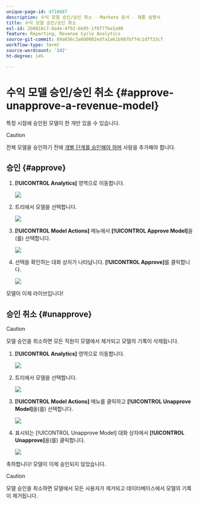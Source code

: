 ```yaml
---
unique-page-id: 4718687
description: 수익 모델 승인/승인 취소 - Marketo 문서 - 제품 설명서
title: 수익 모델 승인/승인 취소
exl-id: 2b0818c7-8a4e-4f92-bb95-1f6f77be1a90
feature: Reporting, Revenue Cycle Analytics
source-git-commit: 09a656c3a0d0002edfa1a61b987bff4c1dff33cf
workflow-type: tm+mt
source-wordcount: '142'
ht-degree: 14%

---
```


# 수익 모델 승인/승인 취소 {#approve-unapprove-a-revenue-model}

특정 시점에 승인된 모델이 한 개만 있을 수 있습니다.

>[!CAUTION]
>
>전체 모델을 승인하기 전에 [개별 단계를 승인해야 하며](/help/marketo/product-docs/reporting/revenue-cycle-analytics/revenue-cycle-models/approving-stages-and-assigning-leads-to-a-revenue-model.md) 사람을 추가해야 합니다.

## 승인 {#approve}

1. **[!UICONTROL Analytics]** 영역으로 이동합니다.

   ![](assets/image2017-3-28-8-3a9-3a16.png)

1. 트리에서 모델을 선택합니다.

   ![](assets/image2015-4-28-13-3a25-3a17.png)

1. **[!UICONTROL Model Actions]** 메뉴에서 **[!UICONTROL Approve Model]**&#x200B;을(를) 선택합니다.

   ![](assets/image2015-4-28-14-3a6-3a3.png)

1. 선택을 확인하는 대화 상자가 나타납니다. **[!UICONTROL Approve]**&#x200B;를 클릭합니다.

   ![](assets/image2015-4-28-14-3a6-3a49.png)

모델이 이제 라이브입니다!

## 승인 취소 {#unapprove}

>[!CAUTION]
>
>모델 승인을 취소하면 모든 직원이 모델에서 제거되고 모델의 기록이 삭제됩니다.

1. **[!UICONTROL Analytics]** 영역으로 이동합니다.

   ![](assets/image2017-3-28-8-3a9-3a30.png)

1. 트리에서 모델을 선택합니다.

   ![](assets/image2015-4-28-13-3a25-3a17.png)

1. **[!UICONTROL Model Actions]** 메뉴를 클릭하고 **[!UICONTROL Unapprove Model]**&#x200B;을(를) 선택합니다.

   ![](assets/image2015-4-28-13-3a28-3a0.png)

1. 표시되는 [!UICONTROL Unapprove Model] 대화 상자에서 **[!UICONTROL Unapprove]**&#x200B;을(를) 클릭합니다.

   ![](assets/image2017-3-28-8-3a21-3a9.png)

축하합니다! 모델이 이제 승인되지 않았습니다.

>[!CAUTION]
>
>모델 승인을 취소하면 모델에서 모든 사용자가 제거되고 데이터베이스에서 모델의 기록이 제거됩니다.
